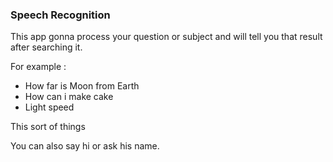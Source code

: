 ### Speech Recognition
This app gonna process your question or subject and will tell you that result after searching it.

For example :
- How far is Moon from Earth
- How can i make cake
- Light speed

This sort of things

You can also say hi or ask his name.
